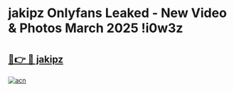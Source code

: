 # jakipz Onlyfans Leaked - New Video & Photos March 2025 !i0w3z

# <h2><a href="https://f0k9m8.iuczelnia.edu.pl?title=jakipz&ref=i0w3z">🔗👉 🔴 jakipz</a></h2>

[![acn](https://github.com/user-attachments/assets/0f9c940e-d8b0-45ae-aac7-cd30a18b3e1c)](https://f0k9m8.iuczelnia.edu.pl?title=jakipz&ref=i0w3z)

